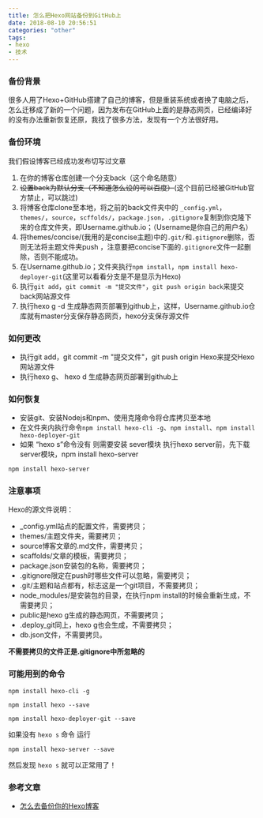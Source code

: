```yaml
---
title: 怎么把Hexo网站备份到GitHub上
date: 2018-08-10 20:56:51
categories: "other"
tags:
- hexo
- 技术
---
```


### 备份背景

很多人用了Hexo+GitHub搭建了自己的博客，但是重装系统或者换了电脑之后，怎么迁移成了新的一个问题，因为发布在GitHub上面的是静态网页，已经编译好的没有办法重新恢复还原，我找了很多方法，发现有一个方法很好用。

### 备份环境

我们假设博客已经成功发布切写过文章

1. 在你的博客仓库创建一个分支back（这个命名随意）
2. ~~设置back为默认分支（不知道怎么设的可以百度）~~(这个目前已经被GitHub官方禁止，可以跳过)
3. 将博客仓库clone至本地，将之前的back文件夹中的
   `_config.yml`，`themes/`，`source`，`scffolds/`，`package.json`，`.gitignore`复制到你克隆下来的仓库文件夹，即Username.github.io；（Username是你自己的用户名）
4. 将themes/concise/(我用的是concise主题)中的`.git/`和`.gitignore`删除，否则无法将主题文件夹push ，注意要把concise下面的`.gitignore`文件一起删除，否则不能成功。
5. 在Username.github.io；文件夹执行`npm install`，`npm install hexo-deployer-git`(这里可以看看分支是不是显示为Hexo)
6. 执行`git add`，`git commit -m "提交文件"`，`git push origin back`来提交back网站源文件
7. 执行hexo g -d 生成静态网页部署到github上，这样，Username.github.io仓库就有master分支保存静态网页，hexo分支保存源文件

### 如何更改

- 执行git add，git commit -m "提交文件"，git push origin Hexo来提交Hexo网站源文件
- 执行hexo g、 hexo d 生成静态网页部署到github上

### 如何恢复

- 安装git、安装Nodejs和npm、使用克隆命令将仓库拷贝至本地
- 在文件夹内执行命令`npm install hexo-cli -g`、`npm install`、`npm install hexo-deployer-git`
- 如果 “hexo s”命令没有 则需要安装 sever模块  执行hexo server前，先下载server模块，npm install hexo-server

```bash
npm install hexo-server
```

### 注意事项

Hexo的源文件说明：

- _config.yml站点的配置文件，需要拷贝；
- themes/主题文件夹，需要拷贝；
- source博客文章的.md文件，需要拷贝；
- scaffolds/文章的模板，需要拷贝；
- package.json安装包的名称，需要拷贝；
- .gitignore限定在push时哪些文件可以忽略，需要拷贝；
- .git/主题和站点都有，标志这是一个git项目，不需要拷贝；
- node_modules/是安装包的目录，在执行npm install的时候会重新生成，不需要拷贝；
- public是hexo g生成的静态网页，不需要拷贝；
- .deploy_git同上，hexo g也会生成，不需要拷贝；
- db.json文件，不需要拷贝。

**不需要拷贝的文件正是.gitignore中所忽略的**

### 可能用到的命令

```
npm install hexo-cli -g
```

```
npm install hexo --save
```

```
npm install hexo-deployer-git --save
```

如果没有 `hexo s` 命令 运行

```
npm install hexo-server --save
```

然后发现  `hexo s` 就可以正常用了！

### 参考文章

- [怎么去备份你的Hexo博客](https://www.jianshu.com/p/baab04284923)